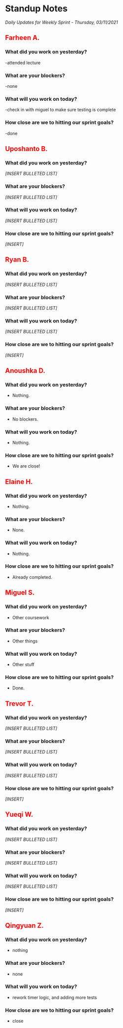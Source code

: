 # Standup Notes
*Daily Updates for Weekly Sprint - Thursday, 03/11/2021*

## <span style="color: red;">Farheen A.</span> 

### What did you work on yesterday?
-attended lecture

### What are your blockers?
-none

### What will you work on today?
-check in with miguel to make sure testing is complete

### How close are we to hitting our sprint goals?
-done

## <span style="color: red;">Uposhanto B.</span> 

### What did you work on yesterday?
*[INSERT BULLETED LIST]*

### What are your blockers?
*[INSERT BULLETED LIST]*

### What will you work on today?
*[INSERT BULLETED LIST]*

### How close are we to hitting our sprint goals?
*[INSERT]*

## <span style="color: red;">Ryan B.</span>

### What did you work on yesterday?
*[INSERT BULLETED LIST]*

### What are your blockers?
*[INSERT BULLETED LIST]*

### What will you work on today?
*[INSERT BULLETED LIST]*

### How close are we to hitting our sprint goals?
*[INSERT]*

## <span style="color: red;">Anoushka D.</span>

### What did you work on yesterday?
- Nothing.

### What are your blockers?
- No blockers.

### What will you work on today?
- Nothing.

### How close are we to hitting our sprint goals?
- We are close!

## <span style="color: red;">Elaine H.</span>

### What did you work on yesterday?
- Nothing.

### What are your blockers?
- None.

### What will you work on today?
- Nothing.

### How close are we to hitting our sprint goals?
- Already completed.

## <span style="color: red;">Miguel S.</span>

### What did you work on yesterday?
- Other coursework

### What are your blockers?
- Other things

### What will you work on today?
- Other stuff

### How close are we to hitting our sprint goals?
- Done.

## <span style="color: red;">Trevor T.</span>

### What did you work on yesterday?
*[INSERT BULLETED LIST]*

### What are your blockers?
*[INSERT BULLETED LIST]*

### What will you work on today?
*[INSERT BULLETED LIST]*

### How close are we to hitting our sprint goals?
*[INSERT]*

## <span style="color: red;">Yueqi W.</span>

### What did you work on yesterday?
*[INSERT BULLETED LIST]*

### What are your blockers?
*[INSERT BULLETED LIST]*

### What will you work on today?
*[INSERT BULLETED LIST]*

### How close are we to hitting our sprint goals?
*[INSERT]*

## <span style="color: red;">Qingyuan Z.</span>

### What did you work on yesterday?
- nothing

### What are your blockers?
- none

### What will you work on today?
- rework timer logic, and adding more tests

### How close are we to hitting our sprint goals?
- close

